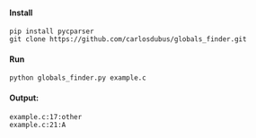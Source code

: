 #### Install
	pip install pycparser
	git clone https://github.com/carlosdubus/globals_finder.git
	
#### Run
	python globals_finder.py example.c
	
#### Output:
	example.c:17:other
	example.c:21:A
